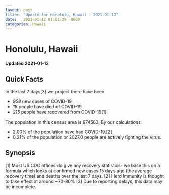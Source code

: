 ```yaml
---
layout: post
title:  "Update for Honolulu, Hawaii - 2021-01-12"
date:   2021-01-12 01:01:29 -0600
categories: Hawaii
---
```


# Honolulu, Hawaii
#### Updated 2021-01-12

## Quick Facts

In the last 7 days[3] we project there have been
- *958* new cases of COVID-19
- *18* people have died of COVID-19
- *215* people have recovered from COVID-19[1]

The population in this census area is 974563. By our calculations:
- 2.00% of the population have had COVID-19.[2]
- 0.21% of the population or 2027.0 people are actively fighting the virus.

## Synopsis




[1] Most US CDC offices do give any recovery statistics- we base this on a formula which looks at confirmed new cases
15 days ago (the average recovery time) and deaths over the last 7 days.
[2] Herd Immunity is thought to take effect at around ~70-80%
[3] Due to reporting delays, this data may be incomplete. 
    